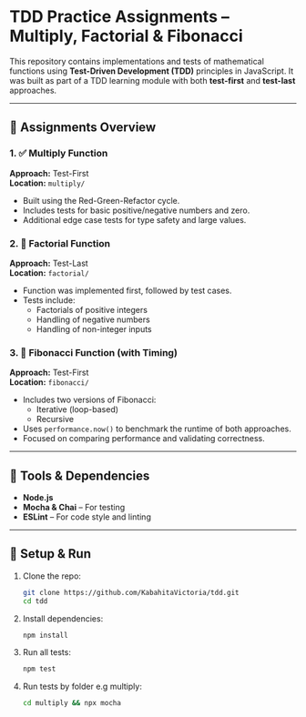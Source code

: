 # TDD Practice Assignments – Multiply, Factorial & Fibonacci

This repository contains implementations and tests of mathematical functions using **Test-Driven Development (TDD)** principles in JavaScript. 
It was built as part of a TDD learning module with both **test-first** and **test-last** approaches.


---

## 🧪 Assignments Overview

### 1. ✅ **Multiply Function**  
**Approach:** Test-First  
**Location:** `multiply/`  
- Built using the Red-Green-Refactor cycle.
- Includes tests for basic positive/negative numbers and zero.
- Additional edge case tests for type safety and large values.

### 2. 🧮 **Factorial Function**  
**Approach:** Test-Last  
**Location:** `factorial/`  
- Function was implemented first, followed by test cases.
- Tests include:
  - Factorials of positive integers
  - Handling of negative numbers
  - Handling of non-integer inputs

### 3. 🔁 **Fibonacci Function (with Timing)**  
**Approach:** Test-First  
**Location:** `fibonacci/`  
- Includes two versions of Fibonacci:
  - Iterative (loop-based)
  - Recursive
- Uses `performance.now()` to benchmark the runtime of both approaches.
- Focused on comparing performance and validating correctness.

---

## 🧰 Tools & Dependencies

- **Node.js**
- **Mocha & Chai** – For testing
- **ESLint** – For code style and linting

---

## 🔧 Setup & Run

1. Clone the repo:
   ```bash
   git clone https://github.com/KabahitaVictoria/tdd.git
   cd tdd

2. Install dependencies:
   ```bash
   npm install

3. Run all tests:
   ```bash
   npm test

4. Run tests by folder e.g multiply:
   ```bash
   cd multiply && npx mocha

